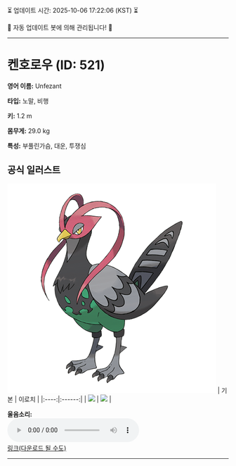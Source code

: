 
⏳ 업데이트 시간: 2025-10-06 17:22:06 (KST) ⏳

🤖 자동 업데이트 봇에 의해 관리됩니다! 🤖

---

# 켄호로우 (ID: 521)
**영어 이름:** Unfezant

**타입:** 노말, 비행

**키:** 1.2 m

**몸무게:** 29.0 kg

**특성:** 부풀린가슴, 대운, 투쟁심

## 공식 일러스트
![](https://raw.githubusercontent.com/PokeAPI/sprites/master/sprites/pokemon/other/official-artwork/521.png)
| 기본 | 이로치 |
|:----:|:------:|
| <img src="http://play.pokemonshowdown.com/sprites/ani/unfezant.gif" width="200"> | <img src="http://play.pokemonshowdown.com/sprites/ani-shiny/unfezant.gif" width="200"> |

**울음소리:**<br><audio controls src="https://raw.githubusercontent.com/PokeAPI/cries/main/cries/pokemon/latest/521.ogg"></audio><br> [링크(다운로드 될 수도)](https://raw.githubusercontent.com/PokeAPI/cries/main/cries/pokemon/latest/521.ogg)


---
